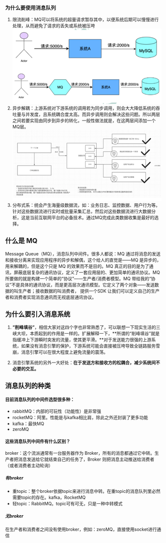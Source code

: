 ### 为什么要使用消息队列

1. 限流削峰：MQ可以将系统的超量请求暂存其中，以便系统后期可以慢慢进行处理，从而避免了请求的丢失或系统被压垮![](/消息队列/images/限流削峰.png)
2. 异步解耦：上游系统对下游系统的调用若为同步调用，则会大大降低系统的吞吐量与并发度，且系统耦合度太高。而异步调用则会解决这些问题。所以两层之间若要实现由同步到异步的转化，一般性做法就是，在这两层间添加一个MQ层。![](/消息队列/images/异步解耦.png)
3. 分布式系：统会产生海量级数据流，如：业务日志、监控数据、用户行为等。针对这些数据流进行实时或批量采集汇总，然后对这些数据流进行大数据分析，这是当前互联网平台的必备技术。通过MQ完成此类数据收集是最好的选择。

## 什么是 MQ

Message Queue（MQ），消息队列中间件。很多⼈都说：MQ 通过将消息的发送和接收分离来实现应⽤程序的异步和解偶，这个给⼈的直觉是——MQ 是异步的，⽤来解耦的，但是这个只是 MQ 的效果⽽不是⽬的。MQ 真正的⽬的是为了通讯，屏蔽底层复杂的通讯协议，定义了⼀套应⽤层的、更加简单的通讯协议。MQ 所要做的就是构建⼀个简单的“协议”——⽣产者/消费者模型。MQ 带给我的“协议”不是具体的通讯协议，⽽是更⾼层次通讯模型。它定义了两个对象——发送数据的叫⽣产者；接收数据的叫消费者， 提供⼀个SDK 让我们可以定义⾃⼰的⽣产者和消费者实现消息通讯⽽⽆视底层通讯协议。

## 为什么要引入消息系统

1. **”削峰填谷”**，相信大家对这四个字也非常熟悉了，可以联想一下现实生活的三峡大坝，本质起到的作用是一样的。扩展解释一下，**所谓的“削峰填谷”就是指缓冲上下游瞬时突发的流量，使其更平滑。**对于发送能力很强的上游系统，如果没有消息引擎的保护，下游系统可能会直接被压垮导致全链路服务雪崩，消息引擎可以在很大程度上避免流量的震荡。

2. 消息引擎系统的另外一大好处：**在于发送方和接收方的松耦合，减少系统间不必要的交互。**

## 消息队列的种类

#### 目前消息队列的中间件选型很多种：

+ rabbitMQ：内部的可玩性（功能性）是非常强
+ rocketMQ：阿里。性能是与kafka相比肩，除此之外还封装了更多功能
+ kafka：最快MQ
+ zeroMQ

#### 这些消息队列中间件有什么区别？

broker：这个流派通常有⼀台服务器作为 Broker，所有的消息都通过它中转。⽣产者把消息发送给它就结束⾃⼰的任务了，Broker 则把消息主动推送给消费者（或者消费者主动轮询）

##### 有broker

+ 重topic：整个broker依据topic来进行消息中转。在重topic的消息队列里必然需要topic的存在。kafka，RocketMQ
+ 轻topic：RabbitMQ。topic可有可无，只是一种中转模式

##### 无broker

在生产者和消费者之间没有使用broker，例如：zeroMQ，直接使用socket进行通信